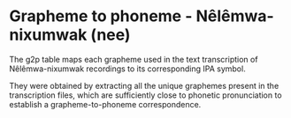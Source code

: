 # Grapheme to phoneme - Nêlêmwa-nixumwak (nee)

The g2p table maps each grapheme used in the text transcription of Nêlêmwa-nixumwak recordings to its corresponding IPA symbol.

They were obtained by extracting all the unique graphemes present in the transcription files, which are sufficiently close to phonetic pronunciation to establish a grapheme-to-phoneme correspondence. 
